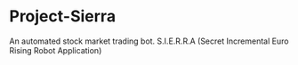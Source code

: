 # Project-Sierra
An automated stock market trading bot. S.I.E.R.R.A (Secret Incremental Euro Rising Robot Application)
